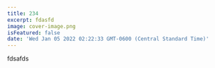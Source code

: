 ```yaml
---
title: 234
excerpt: fdasfd
image: cover-image.png
isFeatured: false
date: 'Wed Jan 05 2022 02:22:33 GMT-0600 (Central Standard Time)'
---
```


fdsafds